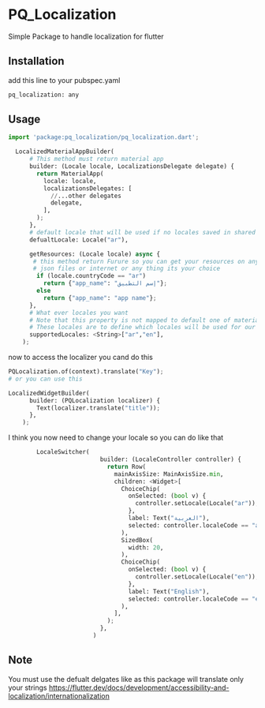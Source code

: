 # PQ_Localization

Simple Package to handle localization for flutter

## Installation

add this line to your pubspec.yaml

```bash
pq_localization: any
```

## Usage

```python
import 'package:pq_localization/pq_localization.dart';

  LocalizedMaterialAppBuilder(
      # This method must return material app
      builder: (Locale locale, LocalizationsDelegate delegate) {
        return MaterialApp(
          locale: locale,
          localizationsDelegates: [
            //...other delegates
            delegate,
          ],
        );
      },
      # default locale that will be used if no locales saved in shared prefrences
      defualtLocale: Locale("ar"),

      getResources: (Locale locale) async {
       # this method return Furure so you can get your resources on any way.
       # json files or internet or any thing its your choice
        if (locale.countryCode == "ar")
          return {"app_name": "إسم التطبيق"};
        else
          return {"app_name": "app name"};
      },
      # What ever locales you want
      # Note that this property is not mapped to default one of material apps
      # These locales are to define which locales will be used for our delegate
      supportedLocales: <String>["ar","en"],
    );
```

now to access the localizer you cand do this

```python
PQLocalization.of(context).translate("Key");
# or you can use this

LocalizedWidgetBuilder(
      builder: (PQLocalization localizer) {
        Text(localizer.translate("title"));
      },
    );
```

I think you now need to change your locale so you can do like that

```python
        LocaleSwitcher(
                          builder: (LocaleController controller) {
                            return Row(
                              mainAxisSize: MainAxisSize.min,
                              children: <Widget>[
                                ChoiceChip(
                                  onSelected: (bool v) {
                                    controller.setLocale(Locale("ar"));
                                  },
                                  label: Text("العربية"),
                                  selected: controller.localeCode == "ar",
                                ),
                                SizedBox(
                                  width: 20,
                                ),
                                ChoiceChip(
                                  onSelected: (bool v) {
                                    controller.setLocale(Locale("en"));
                                  },
                                  label: Text("English"),
                                  selected: controller.localeCode == "en",
                                ),
                              ],
                            );
                          },
                        )
```

## Note

You must use the defualt delgates like as this package will translate only your strings
https://flutter.dev/docs/development/accessibility-and-localization/internationalization
